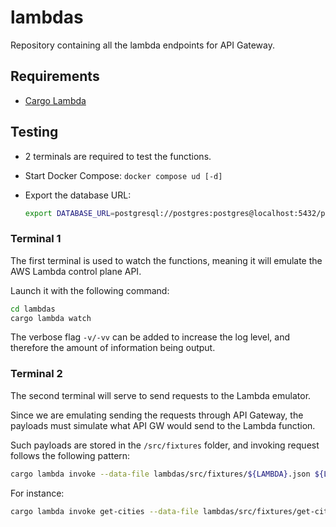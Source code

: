 # lambdas

Repository containing all the lambda endpoints for API Gateway.

## Requirements

- [Cargo Lambda]

## Testing

- 2 terminals are required to test the functions.
- Start Docker Compose: `docker compose ud [-d]`
- Export the database URL:

  ```bash
  export DATABASE_URL=postgresql://postgres:postgres@localhost:5432/postgres
  ```

### Terminal 1

The first terminal is used to watch the functions, meaning it will emulate the
AWS Lambda control plane API.

Launch it with the following command:

```bash
cd lambdas
cargo lambda watch
```

The verbose flag `-v/-vv` can be added to increase the log level, and therefore
the amount of information being output.

### Terminal 2

The second terminal will serve to send requests to the Lambda emulator.

Since we are emulating sending the requests through API Gateway, the payloads
must simulate what API GW would send to the Lambda function.

Such payloads are stored in the `/src/fixtures` folder, and invoking request
follows the following pattern:

```bash
cargo lambda invoke --data-file lambdas/src/fixtures/${LAMBDA}.json ${LAMBDA}
```

For instance:

```bash
cargo lambda invoke get-cities --data-file lambdas/src/fixtures/get-cities.json
```

[cargo lambda]: https://www.cargo-lambda.info/
